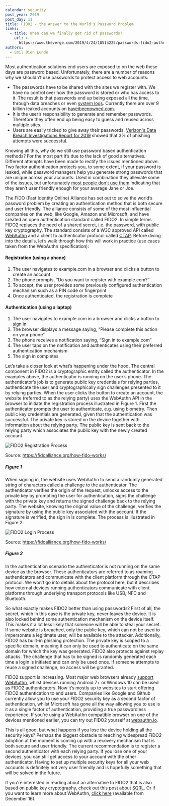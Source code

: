 ```yaml
---
calendar: security
post_year: 2019
post_day: 11
title: FIDO2 - the Answer to the World's Password Problem
links:
  - title: When can we finally get rid of passwords?
    url: >-
      https://www.theverge.com/2019/4/24/18514225/passwords-fido2-authentication-webauthn-security-key-cybersecurity-online-browser-web
authors:
  - Emil Øien Lunde
---
```

Most authentication solutions end users are exposed to on the web these days are password based. Unfortunately, there are a number of reasons why we shouldn’t use passwords to protect access to web accounts: 
* The passwords have to be shared with the sites we register with. We have no control over how the password is stored or who has access to it.  The result is that passwords end up being exposed all the time, through data breaches or even [system logs](https://blog.twitter.com/en_us/topics/company/2018/keeping-your-account-secure.html).  Currently there are over 9 billion leaked accounts on [haveibeenpwned.com](https://haveibeenpwned.com).
* It is the user’s responsibility to generate and remember passwords. Therefore they often end up being easy to guess and reused across multiple sites.
* Users are easily tricked to give away their passwords. [Verizon's Data Breach Investigations Report for 2019](https://enterprise.verizon.com/resources/reports/dbir/) showed that 3% of phishing attempts were successful.

Knowing all this, why do we still use password based authentication methods? For the most part it’s due to the lack of good alternatives. Different attempts have been made to rectify the issues mentioned above. Two factor authentication protects you, to some extent, if your password is leaked, while password managers help you generate strong passwords that are unique across your accounts. Used in combination they alleviate some of the issues, but unfortunately [most people don't use them](https://hackernoon.com/why-do-most-people-ignore-two-factor-authentication-1bbc49671b8e) indicating that they aren’t user friendly enough for your average Jane or Joe. 

The FIDO (Fast Identity Online) Alliance has set out to solve the world’s password problem by creating an authentication method that is both secure and user friendly. The alliance consists of some of the most influential companies on the web, like Google, Amazon and Microsoft, and have created an open authentication standard called FIDO2. In simple terms FIDO2 replaces the need of a shared secret, i.e. the password, with public key cryptography. The standard consists of a W3C approved API called [WebAuthn](https://www.w3.org/TR/webauthn/) and a client to authenticator protocol called [CTAP](https://fidoalliance.org/specs/fido-v2.0-id-20180227/fido-client-to-authenticator-protocol-v2.0-id-20180227.html). Before diving into the details, let’s walk through how this will work in practice (use cases taken from the WebAuthn specification):

#### Registration (using a phone)
1. The user navigates to example.com in a browser and clicks a button to create an account
2. The phone prompts, “Do you want to register with example.com?”
3. To accept, the user provides some previously configured authentication mechanism such as a PIN code or fingerprint
4. Once authenticated, the registration is complete

#### Authentication (using a laptop)
1. The user navigates to example.com in a browser and clicks a button to sign in
2. The browser displays a message saying, “Please complete this action on your phone”
3. The phone receives a notification saying, “Sign in to example.com”
4. The user taps on the notification and authenticates using their preferred authentication mechanism
5. The sign in completes

Let’s take a closer look at what’s happening under the hood. The central component in FIDO2 is a cryptographic entity called the authenticator. In the examples above, the authenticator is running on the user’s phone. The authenticator’s job is to generate public key credentials for relying parties, authenticate the user and cryptographically sign challenges presented to it by relying parties. When the user clicks the button to create an account, the website (referred to as the relying party) uses the WebAuthn API in the browser to initiate the registration process illustrated in Figure 1. First the authenticator prompts the user to authenticate, e.g. using biometry. Then public key credentials are generated, given that the authentication was successful. The private key is stored on the device together with information about the relying party. The public key is sent back to the relying party which associates the public key with the newly created account.

![FIDO2 Registration Process](https://1nmqmp2u9dgf3jo9centu6rq-wpengine.netdna-ssl.com/wp-content/uploads/2014/12/graphic_Registration.png)


Source: https://fidoalliance.org/how-fido-works/
##### Figure 1

When signing in, the website uses WebAuthn to send a randomly generated string of characters called a challenge to the authenticator. The authenticator verifies the origin of the request, unlocks access to the private key by prompting the user for authentication, signs the challenge with the private key and returns the signed challenge back to the relying party. The website, knowing the original value of the challenge, verifies the signature by using the public key associated with the account. If the signature is verified, the sign in is complete. The process is illustrated in Figure 2. 

![FIDO2 Login Process](https://1nmqmp2u9dgf3jo9centu6rq-wpengine.netdna-ssl.com/wp-content/uploads/2014/12/graphic_Login.png)

Source: https://fidoalliance.org/how-fido-works/
##### Figure 2

In the authentication scenario the authenticator is not running on the same device as the browser. These authenticators are referred to as roaming authenticators and communicate with the client platform through the CTAP protocol. We won’t go into details about the protocol here, but it describes how external devices running authenticators communicate with client platforms through underlying transport protocols like USB, NFC and Bluetooth.

So what exactly makes FIDO2 better than using passwords? First of all, the secret, which in this case is the private key, never leaves the device. It is also locked behind some authentication mechanism on the device itself. This makes it a lot less likely that someone will be able to steal your secret. If some website is breached, only the public key, which can not be used to impersonate a legitimate user, will be available to the attacker. Additionally, FIDO2 has built-in phishing protection. The private key is scoped to a specific domain, meaning it can only be used to authenticate on the same domain for which the key was generated. FIDO2 also protects against replay attacks. The challenge that has to be signed is randomly generated each time a login is initiated and can only be used once. If someone attempts to reuse a signed challenge, no access will be granted.

FIDO2 support is increasing. Most major web browsers already [support WebAuthn](https://caniuse.com/#search=webauthn), whilst devices running Android 7+ or Windows 10 can be used as FIDO2 authenticators. Now it’s mostly up to websites to start offering FIDO2 authentication to end users. Companies like Google and Github currently allow you to use your FIDO2 security key as a second factor of authentication, whilst Microsoft has gone all the way allowing you to use is it as a single factor of authentication, providing a true passwordless experience. If you’re using a WebAuthn compatible browser on one of the devices mentioned earlier, you can try out FIDO2 yourself at [webauthn.io](https://webauthn.io). 

This is all good, but what happens if you lose the device holding all the security keys? Perhaps the biggest obstacle to reaching widespread FIDO2 adoption at the moment is coming up with a recovery mechanism that is both secure and user friendly. The current recommendation is to register a second authenticator with each relying party. If you lose one of your devices, you can still get access to your account with the other authenticator. Having to set up multiple security keys for all your web accounts is definitely not very user friendly and is hopefully something that will be solved in the future.

If you're interested in reading about an alternative to FIDO2 that is also based on public key cryptography, check out this post about [SQRL](https://security.christmas/2019/2). Or if you want to learn more about WebAuthn, [click here](https://security.christmas/2019/16) (available from December 16).
